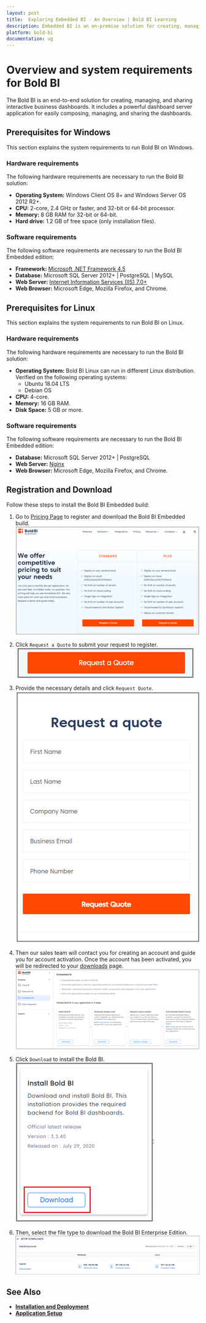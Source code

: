 ```yaml
---
layout: post
title:  Exploring Embedded BI - An Overview | Bold BI Learning
description: Embedded BI is an on-premise solution for creating, managing and sharing interactive business dashboards.
platform: bold-bi
documentation: ug
---
```


# Overview and system requirements for Bold BI

The Bold BI is an end-to-end solution for creating, managing, and sharing interactive business dashboards. It includes a powerful dashboard server application for easily composing, managing, and sharing the dashboards.

## Prerequisites for Windows

This section explains the system requirements to run Bold BI on Windows. 

### Hardware requirements
     
The following hardware requirements are necessary to run the Bold BI solution:
* **Operating System:**  Windows Client OS 8+ and Windows Server OS 2012 R2+.
* **CPU:** 2-core, 2.4 GHz or faster, and 32-bit or 64-bit processor.
* **Memory:** 8 GB RAM for 32-bit or 64-bit.
* **Hard drive:** 1.2 GB of free space (only installation files).

### Software requirements

The following software requirements are necessary to run the Bold BI Embedded edition:
* **Framework:** [Microsoft .NET Framework 4.5](https://www.microsoft.com/en-in/download/details.aspx?id=30653)
* **Database:** Microsoft SQL Server 2012+ \| PostgreSQL \| MySQL
* **Web Server:** [Internet Information Services (IIS) 7.0+](https://en.wikipedia.org/wiki/Internet_Information_Services)
* **Web Browser:** Microsoft Edge, Mozilla Firefox, and Chrome.

## Prerequisites for Linux

This section explains the system requirements to run Bold BI on Linux. 

### Hardware requirements
     
The following hardware requirements are necessary to run the Bold BI solution:

* **Operating System:**  Bold BI Linux can run in different Linux distribution. Verified on the following operating systems:
    * Ubuntu 18.04 LTS
    * Debian OS
* **CPU:** 4-core.
* **Memory:** 16 GB RAM.
* **Disk Space:** 5 GB or more.

### Software requirements

The following software requirements are necessary to run the Bold BI Embedded edition:
* **Database:** Microsoft SQL Server 2012+ | PostgreSQL
* **Web Server:** [Nginx](https://docs.microsoft.com/en-us/aspnet/core/host-and-deploy/linux-nginx?view=aspnetcore-3.1#install-nginx)
* **Web Browser:** Microsoft Edge, Mozilla Firefox, and Chrome.

## Registration and Download

Follow these steps to install the Bold BI Embedded build: 
1. Go to [Pricing Page](https://www.boldbi.com/embedded/pricing) to register and download the Bold BI Embedded build.
![Bold BI pricing page](/static/assets/embedded/setup/embedded-edition-overview-images/bold-bi-pricing-page.png)
 
2. Click `Request a Quote` to submit your request to register.
![Request a Quote](/static/assets/embedded/setup/embedded-edition-overview-images/request-quote.png)

3. Provide the necessary details and click `Request Quote`.   
![Bold BI Portal Registration Request](/static/assets/embedded/setup/embedded-edition-overview-images/request-registration-form.png)
 
4. Then our sales team will contact you for creating an account and guide you for account activation. Once the account has been activated, you will be redirected to your [downloads](https://www.boldbi.com/account/downloads/embedded) page.
![Bold BI Download Page](/static/assets/embedded/setup/embedded-edition-overview-images/bold-bi-download-page.png)
 
5. Click `Download` to install the Bold BI.
![Click Bold BI Download](/static/assets/embedded/setup/embedded-edition-overview-images/click-download.png)

6. Then, select the file type to download the Bold BI Enterprise Edition.
![Select file type](/static/assets/embedded/setup/embedded-edition-overview-images/select-type-to-download.png)

## See Also

* [**Installation and Deployment**](/embedded-bi/setup/deploying-in-windows/installation-and-deployment/)
* [**Application Setup**](/embedded-bi/application-startup/)
